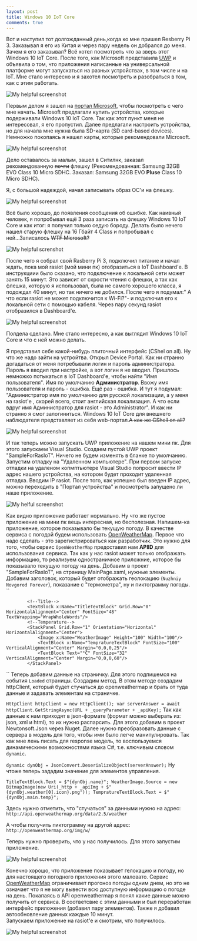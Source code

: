 ```yaml
---
layout: post
title: Windows 10 IoT Core
comments: true
---
```


Вот и наступил тот долгожданный день,когда ко мне пришел Resberry Pi 3.
Заказывал я его из Китая и через пару недель он добрался до меня. Зачем я его заказывал?
Всё хотел посмотреть что за зверь этот Windows 10 IoT Core. После того, как Microsoft представила [UWP](https://docs.microsoft.com/ru-ru/windows/uwp/get-started/whats-a-uwp) и объявила о том, что приложения написанные на универсальной платформе могут запускаться на разных устройствах, в том числе и на IoT. Мне стало интересно и я захотел посмотреть и разобраться в том, как с этим работать. 

![My helpful screenshot]({{_site.url}}/images/p3-1.png)

Первым делом я зашел на [портал Microsoft](https://developer.microsoft.com/en-us/windows/iot), чтобы посмотреть с чего мне начать. Microsoft предлагали купить устройства, которые подерживали Windows 10 IoT Core. Так как этот пункт меня не интересовал, я его пропустил. Далее предлагали настроить устройства, но для начала мне нужна была SD-карта (SD card-based devices). Немножко покопаясь я нашел карты, которые рекомендовали Microsoft.

![My helpful screenshot]({{_site.url}}/images/p3-7.png)


Дело оставалось за малым, зашел в Ситилнк, заказал рекомендованную ~~почти~~ флешку (Рекомендованная: Samsung 32GB EVO Class 10 Micro SDHC. Заказал: Samsung 32GB EVO **Pluse** Class 10 Micro SDHC). 

Я, с большой надеждой, начал записывать образ OC'и на флешку.

![My helpful screenshot]({{_site.url}}/images/p3-2.png)

Всё было хорошо, до появления сообщения об ошибке. Как наивный человек, я попробывал ещё 3 раза записать на флешку Windows 10 IoT Core и как итог: я получил только седую бороду.
Делать было нечего нашел старую флешку на 16 Гбайт 4 Class и попробывал с ней...Записалось ~~WTF Microsoft?~~

![My helpful screnshot]({{_site.url}}/images/p3-3.png)

После чего я собрал свой Rasberry Pi 3, подключил питание и начал ждать, пока мой rasiot (мой мини пк) отобразиться в IoT Dashboard'e. В инструкциии было сказано, что подключение к локальной сети может занять 15 минут. Это зависит от скрости чтения с флешки, а так как флешка, которую я использовал, была не самого хорошего класса, я подождал 40 минут, но так ничего не добился. 
После чего я подумал:" А что если rasiot не может подключится к Wi-Fi?"- и подключил его к локальной сети с помощью кабеля. Через пару секунд rasiot отобразился в Dashboard'e.

![My helpful screenshot]({{_site.url}}/images/p3-5.png)

Полдела сделано. Мне стало интересно, а как выглядит Windows 10 IoT Core и что с ней можно делать.

Я представил себе какой-нибудь плиточный интерфейс (CShel on all). Ну что же надо зайти на устройтва. Открыл Device Portal. Как ни странно догадаться от меня потребывали логин и пароль администратора. Пароль я вводил при настройке, а вот логин я не вводил. Пришлось немножко потыкаться в IoT Dashboard'e, чтобы найти "Имя пользователя". Имя по умолчанию **Администратор**.
Ввожу имя пользователя и пароль - ошибка. Ещё раз - ошибка. И тут я подумал: "Администратор имя по умолчанию для русской локализации, а у меня на rasiot'e , скорей всего, стоит английская локализация. А что если вдруг имя Администратор для rasiot - это Administrator". И как ни странно я смог залогиниться.
Windows 10 IoT Core для внешнего наблюдателя представляет из себя web-портал.~~А как же CShell on all?~~

![My helpful screenshot]({{_site.url}}/images/p3-4.png)

И так теперь можно запускать UWP приложение на нашем мини пк. Для этого запускаем Visual Studio. Создаем пустой UWP проект "SampleForRasIoT".
Ничего не будем изменять в бланке по умолчанию. Запустим отладку на "Удаленном компьютере". При первом запуске отладки на удаленом копмптьютере Visual Studio попросит ввести IP адрес нашего устройства, на котором будет проходит удаленная отладка. Вводим IP rasiot. После того, как успешно был введен IP адрес, можно переходить в "Портал устройства" и посмотреть запущено ли наше приложение.

![My helful screenshot]({{_site.url}}/images/p3-6.png)

Как видно приложение работает нормально. 
Ну что же пустое приложение на мини пк вещь интересная, но бесполезная. Напишем-ка приложение, которое показывало бы текущую погоду. В качестве сервиса с погодой будем использовать [OpenWeatherMap](https://openweathermap.org). 
Первое что надо сделать - это зарегистрироваться как разработчик. Это нужно для того, чтобы сервис `OpenWeatherMap` предоставил нам **APIID** для использования сервиса. 
Так как у нас rasiot может только отображать информацию, то реализуем одностраничное приложние, которое бы показывало текущую погоду на день.
Добавим в проект "SampleForRasIoT", на страницу MainPage.xaml, нужные элементы. Добавим заголовок, который будет отображать геолокацию (`Nuzhniy Novgorod Forever`), показание с "термометра", ну и пиктограмму погоды.
``

            <!--Title-->
            <TextBlock x:Name="TitleTextBlock" Grid.Row="0"  HorizontalAlignment="Center" FontSize="48" TextWrapping="WrapWholeWords"/>
            <!--Temperature-->
            <StackPanel Grid.Row="1" Orientation="Horizontal" HorizontalAlignment="Center">
                <Image x:Name="WeatherImage" Height="100" Width="100"/>
                <TextBlock x:Name="TempratureTextBlock" FontSize="100" VerticalAlignment="Center" Margin="0,0,0,25"/>
                <TextBlock Text="°C" FontSize="32" VerticalAlignment="Center" Margin="0,0,0,60"/>
            </StackPanel>

``
Теперь добавим данные на страничку. Для этого подпишемся на события `Loaded` страницы. Создадим метод. В этом методе создадим httpClient, который будет стучаться до openweathermap и брать от туда данные и задавать элементам на страничке.

``
        HttpClient httpClient = new HttpClient();
        var serverAnswer = await httpClient.GetStringAsync(URL + _queryParameter + _apiKey);
``
Так как данные к нам приходят в json-формате (формат можно выберать из: json, xml и html), то их нужно распарсить. Для этого добавим в проект Newtonsoft.Json через Nuget. Далее нужно преобразовать данные с сервера в модель для того, чтобы ими было легче манипулировать. Так как мне лень писать для response модель, то воспользуемся динамическими возможностями языка C#, т.е. ключивым словом `dynamic`. 

``
        dynamic dynObj = JsonConvert.DeserializeObject(serverAnswer);
``
Ну чтоже теперь зададим значение для элементов управления.

``
            TitleTextBlock.Text = $"{dynObj.name}";
			WeatherImage.Source = new BitmapImage(new Uri(_http + _apiImg + $"{dynObj.weather[0].icon}.png"));
			TempratureTextBlock.Text = $"{dynObj.main.temp}";
``

Здесь нужно отметить, что "стучаться" за данными нужно на адрес:
`http://api.openweathermap.org/data/2.5/weather` 

А чтобы получить пиктограмму на другой адрес:
 `http://openweathermap.org/img/w/` 


Теперь нужно проверить, что у нас получилось. Для этого запустим приложение.

![My helpful screenshot]({{_site.url}}/images/p3_8.png)

Конечно хорошо, что приложение показывает гелокацию и погоду, но для настоящего погодного приложения этого маловато. Сервис [OpenWeatherMap](http://openweathermap.org) ограничивает прогоноз погоды одним днем, но это не означает что я не могу вывести всю доступную информацию о погоде на день.
Покапаясь в API openweathermap я понял какие данные можно получить от сервиса. В соответсвие с этим данными и был переработан интерфейс приложения (добавил пару элементов). Также я добавил автообновление данных каждые 10 минут.  
Запускаем приложение на rasiot'e и смотрим, что получилось. 

![My helpful screenshot]({{_site.url}}/images/p3_9.jpg)